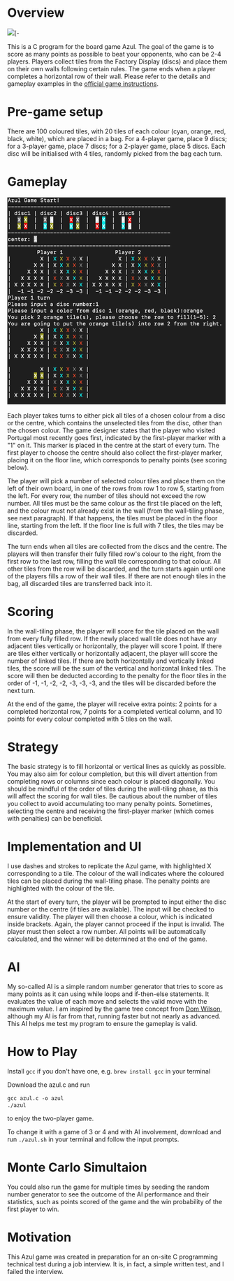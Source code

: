 # Overview

![](https://upload.wikimedia.org/wikipedia/en/2/23/Picture_of_Azul_game_box.jpg)[-

This is a C program for the board game Azul. The goal of the game is to score as many points as possible to beat your opponents, who can be 2-4 players. Players collect tiles from the Factory Display (discs) and place them on their own walls following certain rules. The game ends when a player completes a horizontal row of their wall. Please refer to the details and gameplay examples in the [official game instructions](https://tesera.ru/images/items/1108676/EN-Azul-Rules.pdf).

# Pre-game setup

There are 100 coloured tiles, with 20 tiles of each colour (cyan, orange, red, black, white), which are placed in a bag. For a 4-player game, place 9 discs; for a 3-player game, place 7 discs; for a 2-player game, place 5 discs. Each disc will be initialised with 4 tiles, randomly picked from the bag each turn.

# Gameplay

<img src="https://github.com/moabzomg/Azul/blob/main/azul.png" width="500">

Each player takes turns to either pick all tiles of a chosen colour from a disc or the centre, which contains the unselected tiles from the disc, other than the chosen colour. The game designer states that the player who visited Portugal most recently goes first, indicated by the first-player marker with a "1" on it. This marker is placed in the centre at the start of every turn. The first player to choose the centre should also collect the first-player marker, placing it on the floor line, which corresponds to penalty points (see scoring below).

The player will pick a number of selected colour tiles and place them on the left of their own board, in one of the rows from row 1 to row 5, starting from the left. For every row, the number of tiles should not exceed the row number. All tiles must be the same colour as the first tile placed on the left, and the colour must not already exist in the wall (from the wall-tiling phase, see next paragraph). If that happens, the tiles must be placed in the floor line, starting from the left. If the floor line is full with 7 tiles, the tiles may be discarded.

The turn ends when all tiles are collected from the discs and the centre. The players will then transfer their fully filled row's colour to the right, from the first row to the last row, filling the wall tile corresponding to that colour. All other tiles from the row will be discarded, and the turn starts again until one of the players fills a row of their wall tiles. If there are not enough tiles in the bag, all discarded tiles are transferred back into it.
# Scoring

In the wall-tiling phase, the player will score for the tile placed on the wall from every fully filled row. If the newly placed wall tile does not have any adjacent tiles vertically or horizontally, the player will score 1 point. If there are tiles either vertically or horizontally adjacent, the player will score the number of linked tiles. If there are both horizontally and vertically linked tiles, the score will be the sum of the vertical and horizontal linked tiles. The score will then be deducted according to the penalty for the floor tiles in the order of -1, -1, -2, -2, -3, -3, -3, and the tiles will be discarded before the next turn.

At the end of the game, the player will receive extra points: 2 points for a completed horizontal row, 7 points for a completed vertical column, and 10 points for every colour completed with 5 tiles on the wall.

# Strategy

The basic strategy is to fill horizontal or vertical lines as quickly as possible. You may also aim for colour completion, but this will divert attention from completing rows or columns since each colour is placed diagonally. You should be mindful of the order of tiles during the wall-tiling phase, as this will affect the scoring for wall tiles. Be cautious about the number of tiles you collect to avoid accumulating too many penalty points. Sometimes, selecting the centre and receiving the first-player marker (which comes with penalties) can be beneficial.

# Implementation and UI

I use dashes and strokes to replicate the Azul game, with highlighted X corresponding to a tile. The colour of the wall indicates where the coloured tiles can be placed during the wall-tiling phase. The penalty points are highlighted with the colour of the tile.

At the start of every turn, the player will be prompted to input either the disc number or the centre (if tiles are available). The input will be checked to ensure validity. The player will then choose a colour, which is indicated inside brackets. Again, the player cannot proceed if the input is invalid. The player must then select a row number. All points will be automatically calculated, and the winner will be determined at the end of the game.

# AI

My so-called AI is a simple random number generator that tries to score as many points as it can using while loops and if-then-else statements. It evaluates the value of each move and selects the valid move with the maximum value. I am inspired by the game tree concept from [Dom Wilson](https://domwil.co.uk/posts/azul-ai/), although my AI is far from that, running faster but not nearly as advanced. This AI helps me test my program to ensure the gameplay is valid.

# How to Play

Install `gcc` if you don't have one, e.g. 
`brew install gcc` in your terminal

Download the azul.c and run 
```
gcc azul.c -o azul
./azul
```
to enjoy the two-player game.

To change it with a game of 3 or 4 and with AI involvement, download and run `./azul.sh` in your terminal and follow the input prompts. 

# Monte Carlo Simultaion

You could also run the game for multiple times by seeding the random number generator to see the outcome of the AI performance and their statistics, such as points scored of the game and the win probability of the first player to win.

# Motivation

This Azul game was created in preparation for an on-site C programming technical test during a job interview. It is, in fact, a simple written test, and I failed the interview.



